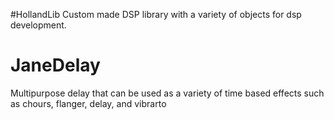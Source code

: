 #HollandLib 
Custom made DSP library with a variety of objects for dsp development.

# JaneDelay 
Multipurpose delay that can be used as a variety of time based effects such as chours, flanger, delay, and vibrarto 

